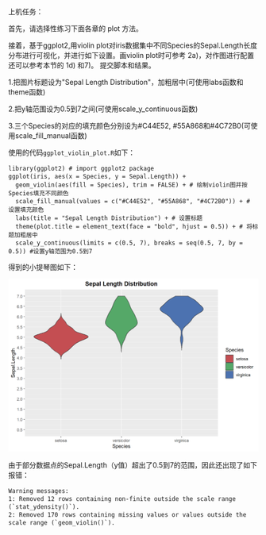 上机任务：

首先，请选择性练习下面各章的 plot 方法。

接着，基于ggplot2,用violin plot对iris数据集中不同Species的Sepal.Length长度分布进行可视化，并进行如下设置。画violin plot时可参考 2a)，对作图进行配置还可以参考本节的 1d) 和7)。 提交脚本和结果。

1.把图片标题设为"Sepal Length Distribution"，加粗居中(可使用labs函数和theme函数)

2.把y轴范围设为0.5到7之间(可使用scale_y_continuous函数)

3.三个Species的对应的填充颜色分别设为#C44E52, #55A868和#4C72B0(可使用scale_fill_manual函数)

使用的代码`ggplot_violin_plot.R`如下：

```
library(ggplot2) # import ggplot2 package
ggplot(iris, aes(x = Species, y = Sepal.Length)) +
  geom_violin(aes(fill = Species), trim = FALSE) + # 绘制violin图并按Species填充不同颜色
  scale_fill_manual(values = c("#C44E52", "#55A868", "#4C72B0")) + # 设置填充颜色
  labs(title = "Sepal Length Distribution") + # 设置标题
  theme(plot.title = element_text(face = "bold", hjust = 0.5)) + # 将标题加粗居中
  scale_y_continuous(limits = c(0.5, 7), breaks = seq(0.5, 7, by = 0.5)) #设置y轴范围为0.5到7
```

得到的小提琴图如下：

![alt text](ggplot_violin.png)

由于部分数据点的Sepal.Length（y值）超出了0.5到7的范围，因此还出现了如下报错：

```
Warning messages:
1: Removed 12 rows containing non-finite outside the scale range (`stat_ydensity()`). 
2: Removed 170 rows containing missing values or values outside the scale range (`geom_violin()`). 
```
